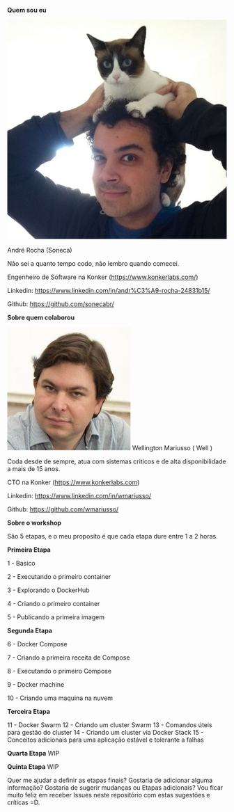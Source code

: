 __Quem sou eu__


![Me](me.jpg)

André Rocha (Soneca)

Não sei a quanto tempo codo, não lembro quando comecei.

Engenheiro de Software na Konker (https://www.konkerlabs.com/)

Linkedin: https://www.linkedin.com/in/andr%C3%A9-rocha-24831b15/

Github: https://github.com/sonecabr/

__Sobre quem colaborou__

![Well](well.jpg)
Wellington Mariusso ( Well )

Coda desde de sempre, atua com sistemas criticos e de alta disponibilidade a mais de 15 anos.

CTO na Konker (https://www.konkerlabs.com)

Linkedin: https://www.linkedin.com/in/wmariusso/

Github: https://github.com/wmariusso/


__Sobre o workshop__

São 5 etapas, e o meu proposito é que cada etapa dure entre 1 a 2 horas.

__Primeira Etapa__

1 - Basico

2 - Executando o primeiro container

3 - Explorando o DockerHub

4 - Criando o primeiro container

5 - Publicando a primeira imagem

__Segunda Etapa__

6 - Docker Compose

7 - Criando a primeira receita de Compose

8 - Executando o primeiro Compose

9 - Docker machine

10 - Criando uma maquina na nuvem

__Terceira Etapa__

11 - Docker Swarm
12 - Criando um cluster Swarm
13 - Comandos úteis para gestão do cluster
14 - Criando um cluster via Docker Stack
15 - Conceitos adicionais para uma aplicação estável e tolerante a falhas

__Quarta Etapa__
WIP

__Quinta Etapa__
WIP

Quer me ajudar a definir as etapas finais? Gostaria de adicionar alguma informação? 
Gostaria de sugerir mudanças ou Etapas adicionais? 
Vou ficar muito feliz em receber Issues neste repositório com estas sugestões e críticas =D.
